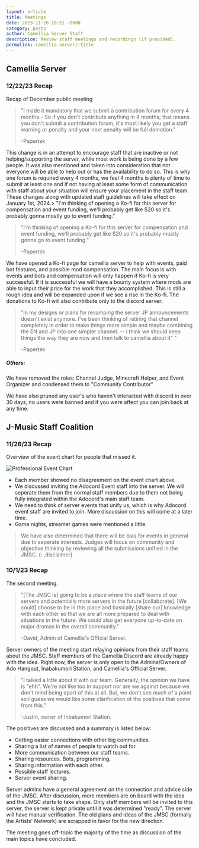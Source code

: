 ```yaml
---
layout: article
title: Meetings
date: 2023-11-26 18:51 -0600
category: posts
author: Camellia Server Staff
description: Review staff meetings and recordings (if provided).
permalink: camellia-server/:title
---
```

## Camellia Server

### 12/22/23 Recap

Recap of December public meeting

> "I made it mandatory that we submit a contribution forum for every 4 months.- So if you don't contribute anything in 4 months; that means you don't submit a contribution forum, it's most likely you get a staff warning or penalty and your next penalty will be full demotion."
>
> \-Papertek

This change is in an attempt to encourage staff that are inactive or not helping/supporting the server, while most work is being done by a few people. It was also mentioned and taken into consideration that not everyone will be able to help out or has the availability to do so. This is why one forum is required every 4 months, we feel 4 months is plenty of time to submit at least one and if not having at least some form of communication with staff about your situation will ensure your placement in the staff team. These changes along with updated staff guidelines will take effect on January 1st, 2024.> "I'm thinking of opening a Ko-fi for this server for compensation and event funding, we'll probably get like $20 so it's probably gonna mostly go to event funding."

> "I'm thinking of opening a Ko-fi for this server for compensation and event funding, we'll probably get like $20 so it's probably mostly gonna go to event funding."
>
> \-Papertek

We have opened a Ko-fi page for camellia server to help with events, paid bot features, and possible mod compensation. The main focus is with events and bots and compensation will only happen if Ko-fi is very successful. If it is successful we will have a bounty system where mods are able to input their price for the work that they accomplished. This is still a rough idea and will be expanded upon if we see a rise in the Ko-fi. The donations to Ko-fi will also contribute only to the discord server.

> "In my designs or plans for revamping the server JP announcements doesn't exist anymore. I've been thinking of retiring that channel completely in order to make things more simple and maybe combining the EN and JP into one simpler channel. -- i think we should keep things the way they are now and then talk to camellia about it" "
>
> \-Papertek

##### Others:

We have removed the roles: Channel Judge, Minecraft Helper, and Event Organizer and condensed them to "Community Contributor" 

We have also pruned any user's who haven't interacted with discord in over 30 days, no users were banned and if you were affect you can join back at any time.

## J-Music Staff Coalition

### 11/26/23 Recap

Overview of the event chart for people that missed it.

![Professional Event Chart](https://cdn.discordapp.com/attachments/1158188418824683623/1178495479403794603/k3WlZOz.png?ex=65765a71&is=6563e571&hm=f1d21ceea858b9b3c8ecc6907b0cab7d74fe1d709b3bd69414299c306eb6f0cd&)

* Each member showed no disagreement on the event chart above.
* We discussed inviting the Adocord Event staff into the server. We will seperate them from the normal staff members due to them not being fully integrated within the Adocord's main staff team.
* We need to think of server events that unify us, which is why Adocord event staff are invited to join. More discussion on this will come at a later time.
* Game nights, streamer games were mentioned a little.

> We have also determined that there will be bias for events in general due to seperate interests. Judges will focus on community and objective thinking by reviewing all the submissions unified in the JMSC.
> {: .disclaimer}

### 10/1/23 Recap

The second meeting.

> "\[The JMSC is] going to be a place where the staff teams of our servers and potentially more servers in the future \[collaborate]. \[We could] choose to be in this place and basically \[share our] knowledge with each other so that we are all more prepared to deal with situations in the future. We could also get everyone up-to-date on major dramas in the overall community."
>
> \-David, Admin of Camellia's Official Server.

Server owners of the meeting start relaying opinions from their staff teams about the JMSC. Staff members of the Camellia Discord are already happy with the idea. Right now, the server is only open to the Admins/Owners of Ado Hangout, Inabakumori Station, and Camellia's Official Server.

> "I talked a little about it with our team. Generally, the opinion we have is "ehh". We're not like too in support nor are we against because we don't mind being apart of this at all. But, we don't see much of a point so I guess we would like some clarification of the positives that come from this."
>
> \-Justin, owner of Inbakumori Station.

The positives are discussed and a summary is listed below:

* Getting easier connections with other big communities.
* Sharing a list of names of people to watch out for.
* More communication between our staff teams.
* Sharing resources. Bots, programming.
* Sharing information with each other.
* Possible staff lectures.
* Server event sharing.

Server admins have a general agreement on the connection and advice side of the JMSC. After discussion, more members are on board with the idea and the JMSC starts to take shape. Only staff members will be invited to this server, the server is kept private until it was determined "ready". The server will have manual verification. The old plans and ideas of the JMSC (formally the Artists' Network) are scrapped in favor for the new direction.

The meeting goes off-topic the majority of the time as discussion of the main topics have concluded.